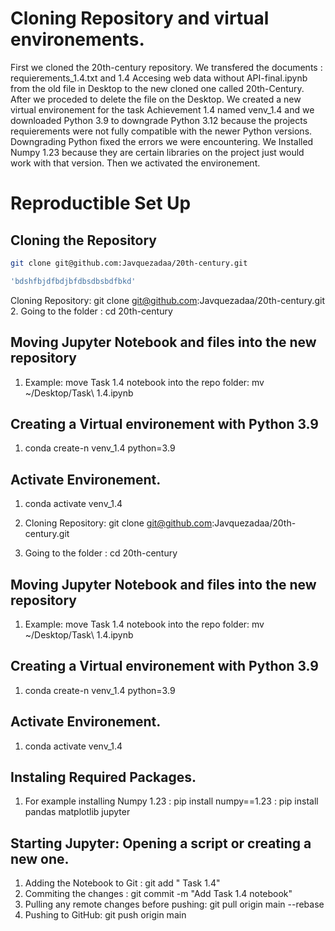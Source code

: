 # Cloning Repository and virtual environements.

First we cloned the 20th-century repository.
We transfered the documents : requierements_1.4.txt and 1.4 Accesing web data without API-final.ipynb from the old file in Desktop to the new cloned one
called 20th-Century. After we proceded to delete the file on the Desktop.
We created a new virtual environement for the task Achievement 1.4 named venv_1.4 and we downloaded Python 3.9 to downgrade Python 3.12  because the projects
requierements were not fully compatible with the newer Python versions. Downgrading Python fixed the errors we were encountering.
We Installed Numpy 1.23 because they are certain  libraries  on the project just would work with that version. Then we activated the environement.

# Reproductible Set Up

## Cloning the Repository
```bash
git clone git@github.com:Javquezadaa/20th-century.git


```

```bash
'bdshfbjdfbdjbfdbsdbsbdfbkd' 
```
Cloning Repository: git clone git@github.com:Javquezadaa/20th-century.git
2. Going to the folder : cd 20th-century

## Moving Jupyter Notebook and files into the new repository
1. Example: move Task 1.4 notebook into the repo folder: mv ~/Desktop/Task\ 1.4.ipynb

## Creating a Virtual environement with Python 3.9
1. conda create-n venv_1.4 python=3.9

## Activate Environement.
1. conda activate venv_1.4


2. Cloning Repository: git clone git@github.com:Javquezadaa/20th-century.git
3. Going to the folder : cd 20th-century

## Moving Jupyter Notebook and files into the new repository
1. Example: move Task 1.4 notebook into the repo folder: mv ~/Desktop/Task\ 1.4.ipynb

## Creating a Virtual environement with Python 3.9
1. conda create-n venv_1.4 python=3.9

## Activate Environement.
1. conda activate venv_1.4

## Instaling Required Packages.
1. For example installing Numpy 1.23 : pip install  numpy==1.23
                                     : pip install pandas matplotlib jupyter

## Starting Jupyter: Opening a script or creating a new one.
1. Adding the Notebook to Git : git add " Task 1.4"
2. Commiting the changes : git commit -m "Add Task 1.4 notebook"
3. Pulling  any remote changes before pushing:  git pull origin main --rebase
4. Pushing to GitHub: git push origin main 
